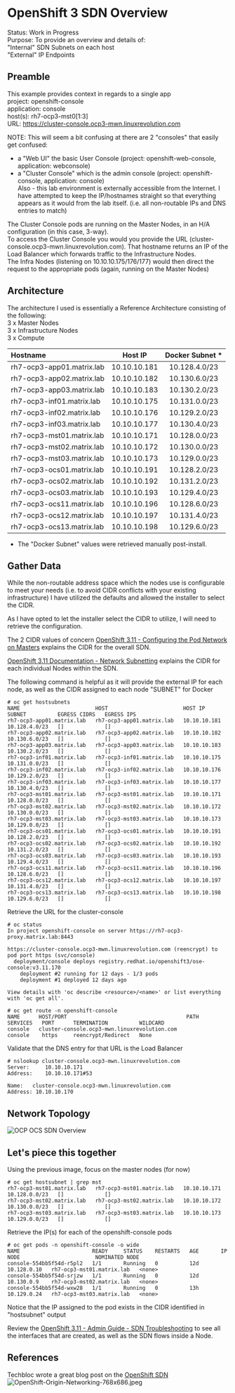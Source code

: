 # OpenShift 3 SDN Overview

Status:   Work in Progress  
Purpose:  To provide an overview and details of:  
"Internal" SDN Subnets on each host   
"External" IP Endpoints  

## Preamble
This example provides context in regards to a single app  
  project:      openshift-console  
  application:  console  
  host(s):      rh7-ocp3-mst0[1:3]  
  URL:          https://cluster-console.ocp3-mwn.linuxrevolution.com

NOTE:  This will seem a bit confusing at there are 2 "consoles" that easily get confused:  
* a "Web UI" the basic User Console (project: openshift-web-console, application: webconsole)  
* a "Cluster Console" which is the admin console (project: openshift-console, application: console)  
Also - this lab environment is externally accessible from the Internet.  I have attempted to keep the IP/hostnames straight so that everything appears as it would from the lab itself.  (i.e. all non-routable IPs and DNS entries to match)

The Cluster Console pods are running on the Master Nodes, in an H/A configuration (in this case, 3-way).  
To access the Cluster Console you would you provide the URL (cluster-console.ocp3-mwn.linuxrevolution.com).  That hostname returns an IP of the Load Balancer which forwards traffic to the Infrastructure Nodes.  
The Infra Nodes (listening on 10.10.10.175/176/177) would then direct the request to the appropriate pods (again, running on the Master Nodes)  

## Architecture
The architecture I used is essentially a Reference Architecture consisting of the following:  
3 x Master Nodes  
3 x Infrastructure Nodes  
3 x Compute 

| Hostname | Host IP | Docker Subnet * |
|:---------|:-------:|:-------------:|
| rh7-ocp3-app01.matrix.lab | 10.10.10.181 | 10.128.4.0/23
| rh7-ocp3-app02.matrix.lab | 10.10.10.182 | 10.130.6.0/23
| rh7-ocp3-app03.matrix.lab | 10.10.10.183 | 10.130.2.0/23
| rh7-ocp3-inf01.matrix.lab | 10.10.10.175 | 10.131.0.0/23
| rh7-ocp3-inf02.matrix.lab | 10.10.10.176 | 10.129.2.0/23
| rh7-ocp3-inf03.matrix.lab | 10.10.10.177 | 10.130.4.0/23
| rh7-ocp3-mst01.matrix.lab | 10.10.10.171 | 10.128.0.0/23
| rh7-ocp3-mst02.matrix.lab | 10.10.10.172 | 10.130.0.0/23
| rh7-ocp3-mst03.matrix.lab | 10.10.10.173 | 10.129.0.0/23
| rh7-ocp3-ocs01.matrix.lab | 10.10.10.191 | 10.128.2.0/23
| rh7-ocp3-ocs02.matrix.lab | 10.10.10.192 | 10.131.2.0/23
| rh7-ocp3-ocs03.matrix.lab | 10.10.10.193 | 10.129.4.0/23
| rh7-ocp3-ocs11.matrix.lab | 10.10.10.196 | 10.128.6.0/23
| rh7-ocp3-ocs12.matrix.lab | 10.10.10.197 | 10.131.4.0/23
| rh7-ocp3-ocs13.matrix.lab | 10.10.10.198 | 10.129.6.0/23

* The "Docker Subnet" values were retrieved manually post-install.

## Gather Data
While the non-routable address space which the nodes use is configurable to meet your needs (i.e. to avoid CIDR conflicts with your existing infrastructure) I have utilized the defaults and allowed the installer to select the CIDR.


As I have opted to let the installer select the CIDR to utilize, I will need to retrieve the configuration.  

The 2 CIDR values of concern 
[OpenShift 3.11 - Configuring the Pod Network on Masters](https://docs.openshift.com/container-platform/3.11/install_config/configuring_sdn.html#configuring-the-pod-network-on-masters) explains the CIDR for the overall SDN.  

[OpenShift 3.11 Documentation - Network Subnetting](https://docs.openshift.com/container-platform/3.11/scaling_performance/network_optimization.html#scaling-performance-network-subnetting) explains the CIDR for each individual Nodes within the SDN.


The following command is helpful as it will provide the external IP for each node, as well as the CIDR assigned to each node "SUBNET" for Docker
```
# oc get hostsubnets
NAME                        HOST                        HOST IP        SUBNET          EGRESS CIDRS   EGRESS IPS
rh7-ocp3-app01.matrix.lab   rh7-ocp3-app01.matrix.lab   10.10.10.181   10.128.4.0/23   []             []
rh7-ocp3-app02.matrix.lab   rh7-ocp3-app02.matrix.lab   10.10.10.182   10.130.6.0/23   []             []
rh7-ocp3-app03.matrix.lab   rh7-ocp3-app03.matrix.lab   10.10.10.183   10.130.2.0/23   []             []
rh7-ocp3-inf01.matrix.lab   rh7-ocp3-inf01.matrix.lab   10.10.10.175   10.131.0.0/23   []             []
rh7-ocp3-inf02.matrix.lab   rh7-ocp3-inf02.matrix.lab   10.10.10.176   10.129.2.0/23   []             []
rh7-ocp3-inf03.matrix.lab   rh7-ocp3-inf03.matrix.lab   10.10.10.177   10.130.4.0/23   []             []
rh7-ocp3-mst01.matrix.lab   rh7-ocp3-mst01.matrix.lab   10.10.10.171   10.128.0.0/23   []             []
rh7-ocp3-mst02.matrix.lab   rh7-ocp3-mst02.matrix.lab   10.10.10.172   10.130.0.0/23   []             []
rh7-ocp3-mst03.matrix.lab   rh7-ocp3-mst03.matrix.lab   10.10.10.173   10.129.0.0/23   []             []
rh7-ocp3-ocs01.matrix.lab   rh7-ocp3-ocs01.matrix.lab   10.10.10.191   10.128.2.0/23   []             []
rh7-ocp3-ocs02.matrix.lab   rh7-ocp3-ocs02.matrix.lab   10.10.10.192   10.131.2.0/23   []             []
rh7-ocp3-ocs03.matrix.lab   rh7-ocp3-ocs03.matrix.lab   10.10.10.193   10.129.4.0/23   []             []
rh7-ocp3-ocs11.matrix.lab   rh7-ocp3-ocs11.matrix.lab   10.10.10.196   10.128.6.0/23   []             []
rh7-ocp3-ocs12.matrix.lab   rh7-ocp3-ocs12.matrix.lab   10.10.10.197   10.131.4.0/23   []             []
rh7-ocp3-ocs13.matrix.lab   rh7-ocp3-ocs13.matrix.lab   10.10.10.198   10.129.6.0/23   []             []
```

Retrieve the URL for the cluster-console  
```
# oc status
In project openshift-console on server https://rh7-ocp3-proxy.matrix.lab:8443

https://cluster-console.ocp3-mwn.linuxrevolution.com (reencrypt) to pod port https (svc/console)
  deployment/console deploys registry.redhat.io/openshift3/ose-console:v3.11.170
    deployment #2 running for 12 days - 1/3 pods
    deployment #1 deployed 12 days ago

View details with 'oc describe <resource>/<name>' or list everything with 'oc get all'.
```

```
# oc get route -n openshift-console
NAME      HOST/PORT                                      PATH      SERVICES   PORT      TERMINATION          WILDCARD
console   cluster-console.ocp3-mwn.linuxrevolution.com             console    https     reencrypt/Redirect   None
```

Validate that the DNS entry for that URL is the Load Balancer
```
# nslookup cluster-console.ocp3-mwn.linuxrevolution.com
Server:		10.10.10.171
Address:	10.10.10.171#53

Name:	cluster-console.ocp3-mwn.linuxrevolution.com
Address: 10.10.10.170
```

## Network Topology
![OCP OCS SDN Overview](../images/OCP3-OCS_SDN_Overview.png)

## Let's piece this together 
Using the previous image, focus on the master nodes (for now) 
```
# oc get hostsubnet | grep mst
rh7-ocp3-mst01.matrix.lab   rh7-ocp3-mst01.matrix.lab   10.10.10.171   10.128.0.0/23   []             []
rh7-ocp3-mst02.matrix.lab   rh7-ocp3-mst02.matrix.lab   10.10.10.172   10.130.0.0/23   []             []
rh7-ocp3-mst03.matrix.lab   rh7-ocp3-mst03.matrix.lab   10.10.10.173   10.129.0.0/23   []             []
```

Retrieve the IP(s) for each of the openshift-console pods 
```
# oc get pods -n openshift-console -o wide
NAME                       READY     STATUS    RESTARTS   AGE       IP            NODE                        NOMINATED NODE
console-554bb5f54d-r5pl2   1/1       Running   0          12d       10.128.0.10   rh7-ocp3-mst01.matrix.lab   <none>
console-554bb5f54d-srjzw   1/1       Running   0          12d       10.130.0.9    rh7-ocp3-mst02.matrix.lab   <none>
console-554bb5f54d-wxw28   1/1       Running   0          13h       10.129.0.24   rh7-ocp3-mst03.matrix.lab   <none>
```

Notice that the IP assigned to the pod exists in the CIDR identified in "hostsubnet" output

Review the [OpenShift 3.11 - Admin Guide - SDN Troubleshooting](https://docs.openshift.com/container-platform/3.11/admin_guide/sdn_troubleshooting.html#the-interfaces-on-a-node) to see all the interfaces that are created, as well as the SDN flows inside a Node.

## References
Techbloc wrote a great blog post on the [OpenShift SDN](https://techbloc.net/archives/tag/sdn)  
![OpenShift-Origin-Networking-768x686.jpeg](../images/OpenShift-Origin-Networking-768x686.jpeg) 
